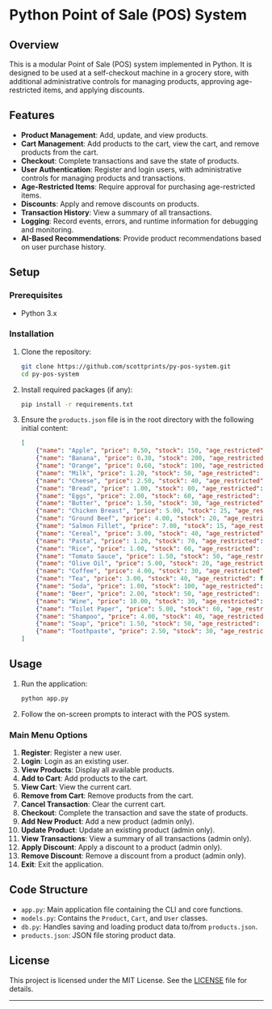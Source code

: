 # Python Point of Sale (POS) System

## Overview

This is a modular Point of Sale (POS) system implemented in Python. It is designed to be used at a self-checkout machine in a grocery store, with additional administrative controls for managing products, approving age-restricted items, and applying discounts.

## Features

- **Product Management**: Add, update, and view products.
- **Cart Management**: Add products to the cart, view the cart, and remove products from the cart.
- **Checkout**: Complete transactions and save the state of products.
- **User Authentication**: Register and login users, with administrative controls for managing products and transactions.
- **Age-Restricted Items**: Require approval for purchasing age-restricted items.
- **Discounts**: Apply and remove discounts on products.
- **Transaction History**: View a summary of all transactions.
- **Logging**: Record events, errors, and runtime information for debugging and monitoring.
- **AI-Based Recommendations**: Provide product recommendations based on user purchase history.

## Setup

### Prerequisites

- Python 3.x

### Installation

1. Clone the repository:
    ```sh
    git clone https://github.com/scottprints/py-pos-system.git
    cd py-pos-system
    ```

2. Install required packages (if any):
    ```sh
    pip install -r requirements.txt
    ```

3. Ensure the `products.json` file is in the root directory with the following initial content:
    ```json
    [
        {"name": "Apple", "price": 0.50, "stock": 150, "age_restricted": false},
        {"name": "Banana", "price": 0.30, "stock": 200, "age_restricted": false},
        {"name": "Orange", "price": 0.60, "stock": 100, "age_restricted": false},
        {"name": "Milk", "price": 1.20, "stock": 50, "age_restricted": false},
        {"name": "Cheese", "price": 2.50, "stock": 40, "age_restricted": false},
        {"name": "Bread", "price": 1.00, "stock": 80, "age_restricted": false},
        {"name": "Eggs", "price": 2.00, "stock": 60, "age_restricted": false},
        {"name": "Butter", "price": 1.50, "stock": 30, "age_restricted": false},
        {"name": "Chicken Breast", "price": 5.00, "stock": 25, "age_restricted": false},
        {"name": "Ground Beef", "price": 4.00, "stock": 20, "age_restricted": false},
        {"name": "Salmon Fillet", "price": 7.00, "stock": 15, "age_restricted": false},
        {"name": "Cereal", "price": 3.00, "stock": 40, "age_restricted": false},
        {"name": "Pasta", "price": 1.20, "stock": 70, "age_restricted": false},
        {"name": "Rice", "price": 1.00, "stock": 60, "age_restricted": false},
        {"name": "Tomato Sauce", "price": 1.50, "stock": 50, "age_restricted": false},
        {"name": "Olive Oil", "price": 5.00, "stock": 20, "age_restricted": false},
        {"name": "Coffee", "price": 4.00, "stock": 30, "age_restricted": false},
        {"name": "Tea", "price": 3.00, "stock": 40, "age_restricted": false},
        {"name": "Soda", "price": 1.00, "stock": 100, "age_restricted": false},
        {"name": "Beer", "price": 2.00, "stock": 50, "age_restricted": true},
        {"name": "Wine", "price": 10.00, "stock": 30, "age_restricted": true},
        {"name": "Toilet Paper", "price": 5.00, "stock": 60, "age_restricted": false},
        {"name": "Shampoo", "price": 4.00, "stock": 40, "age_restricted": false},
        {"name": "Soap", "price": 1.50, "stock": 50, "age_restricted": false},
        {"name": "Toothpaste", "price": 2.50, "stock": 30, "age_restricted": false}
    ]
    ```

## Usage

1. Run the application:
    ```sh
    python app.py
    ```

2. Follow the on-screen prompts to interact with the POS system.

### Main Menu Options

1. **Register**: Register a new user.
2. **Login**: Login as an existing user.
3. **View Products**: Display all available products.
4. **Add to Cart**: Add products to the cart.
5. **View Cart**: View the current cart.
6. **Remove from Cart**: Remove products from the cart.
7. **Cancel Transaction**: Clear the current cart.
8. **Checkout**: Complete the transaction and save the state of products.
9. **Add New Product**: Add a new product (admin only).
10. **Update Product**: Update an existing product (admin only).
11. **View Transactions**: View a summary of all transactions (admin only).
12. **Apply Discount**: Apply a discount to a product (admin only).
13. **Remove Discount**: Remove a discount from a product (admin only).
14. **Exit**: Exit the application.

## Code Structure

- `app.py`: Main application file containing the CLI and core functions.
- `models.py`: Contains the `Product`, `Cart`, and `User` classes.
- `db.py`: Handles saving and loading product data to/from `products.json`.
- `products.json`: JSON file storing product data.

## License

This project is licensed under the MIT License. See the [LICENSE](LICENSE) file for details.

---